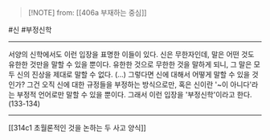  > [!NOTE] from: [[406a 부재하는 중심]]

#신 #부정신학 

--- 
서양의 신학에서도 이런 입장을 표명한 이들이 있다. 신은 무한자인데, 말은 어떤 것도 유한한 것만을 말할 수 있을 뿐이다. 유한한 것으로 무한한 것을 말하게 되니, 그 말은 모두 신의 진상을 제대로 말할 수 없다. (...) 그렇다면 신에 대해서 어떻게 말할 수 있을 것인가? 그건 오직 신에 대한 규정들을 부정하는 방식으로만, 혹은 신이란 '~이 아니다'라는 부정적 언어로만 말할 수 있을 뿐이다. 그래서 이런 입장을 '부정신학'이라고 한다. (133-134)


--- 
[[314c1 초월론적인 것을 논하는 두 사고 양식]]